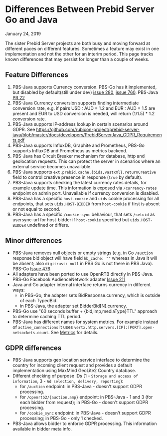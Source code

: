 # Differences Between Prebid Server Go and Java

January 24, 2019

The sister Prebid Server projects are both busy and moving forward at different paces on different features. Sometimes a feature may exist in one implementation
and not the other for an interim period. This page tracks known differences that may persist for longer than a couple of weeks.

## Feature Differences

1) PBS-Java supports Currency conversion. PBS-Go has it implemented, but disabled by default(still under dev) [issue 280](https://github.com/prebid/prebid-server/issues/280), [issue 760](https://github.com/prebid/prebid-server/pull/760). PBS-Java [PR 22](https://github.com/rubicon-project/prebid-server-java/pull/22)
1) PBS-Java Currency conversion supports finding intermediate conversion rate, e.g. if pairs USD : AUD = 1.2 and EUR : AUD = 1.5 are present and EUR to USD conversion is needed, will return (1/1.5) * 1.2 conversion rate.
1) PBS-Java supports IP-address lookup in certain scenarios around GDPR. See https://github.com/rubicon-project/prebid-server-java/blob/master/docs/developers/PrebidServerJava_GDPR_Requirements.pdf
1) PBS-Java supports InfluxDB, Graphite and Prometheus, PBS-Go supports InfluxDB and Prometheus as metrics backend.
1) PBS-Java has Circuit Breaker mechanism for database, http and geolocation requests. This can protect the server in scenarios where an external service becomes unavailable.
1) PBS-Java supports `ext.prebid.cache.{bids,vastxml}.returnCreative` field to control creative presence in response (`true` by default).
1) PBS-Java supports checking the latest currency rates details, for example update time. This information is exposed via `/currency-rates` endpoint on admin port. Unavailable if currency conversion is disabled.
1) PBS-Java has a specific `host-cookie` and `uids` cookie processing for all endpoints, that sets `uids.HOST-BIDDER` from `host-cookie` if first is absent or not equal to second.
1) PBS-Java has a specific `/cookie-sync` behaviour, that sets `/setuid` as usersync-url for host-bidder if `host-cookie` specified but `uids.HOST-BIDDER` undefined or differs.

## Minor differences

- PBS-Java removes null objects or empty strings (e.g. in Go `/auction` response bid object will have field `hb_cache: ""` whereas in Java it will be absent; also `digitrust: null` in PBS Go is not there in PBS Java). PBS-Go [Issue 476](https://github.com/prebid/prebid-server/issues/476)
- All adapters have been ported to use OpenRTB directly in PBS-Java. PBS-Go Facebook AudienceNetwork adapter [Issue 211](https://github.com/prebid/prebid-server/issues/211)
- Java and Go adapter internal interface returns currency in different ways:
  - in PBS-Go, the adapter sets BidResponse.currency, which is outside of each TypedBid.
  - in PBS-Java, the adapter set BidderBid[N].currency.
- PBS-Go use "60 seconds buffer + {bid,imp,mediaType}TTL" approach to determine caching TTL period.
- PBS-Java has different names for system metrics. For example instead of `active_connections` it uses `vertx.http.servers.[IP]:[PORT].open-netsockets.count`. See [Metrics](metrics.md) for details.

## GDPR differences
- PBS-Java supports geo location service interface to determine the country for incoming client request and provides a default implementation using MaxMind GeoLite2 Country database.
- Different checking of purpose IDs (1 - `Storage and access of information`, 3 - `Ad selection, delivery, reporting`):
  - for `/auction` endpoint: in PBS-Java - doesn't support GDPR processing.
  - for `/openrtb2/{auction,amp}` endpoint: in PBS-Java - 1 and 3 (for each bidder from request); in PBS-Go - doesn't support GDPR processing.
  - for `/cookie_sync` endpoint: in PBS-Java - doesn't support GDPR processing; in PBS-Go - only 1 checked.
- PBS-Java allows bidder to enforce GDPR processing. This information available in bidder meta info.
